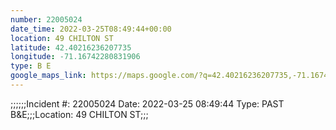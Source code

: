 ```yaml
---
number: 22005024
date_time: 2022-03-25T08:49:44+00:00
location: 49 CHILTON ST
latitude: 42.40216236207735
longitude: -71.16742280831906
type: B E
google_maps_link: https://maps.google.com/?q=42.40216236207735,-71.16742280831906
---
```


;;;;;;Incident #: 22005024  Date: 2022-03-25 08:49:44   Type: PAST B&E;;;Location: 49 CHILTON ST;;;
